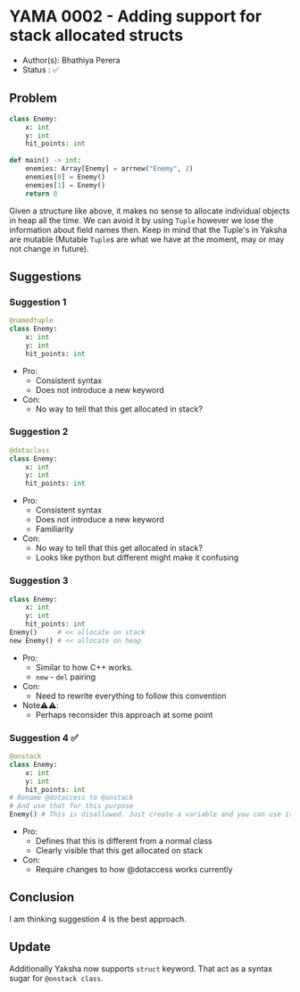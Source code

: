 # YAMA 0002 - Adding support for stack allocated structs

- Author(s): Bhathiya Perera
- Status   : ✅

## Problem

```python
class Enemy:
    x: int
    y: int
    hit_points: int
    
def main() -> int:
    enemies: Array[Enemy] = arrnew("Enemy", 2)
    enemies[0] = Enemy()
    enemies[1] = Enemy()
    return 0
```

Given a structure like above, it makes no sense to allocate individual objects in heap all the time.
We can avoid it by using `Tuple` however we lose the information about field names then. 
Keep in mind that the Tuple's in Yaksha are mutable (Mutable `Tuple`s are what we have at the moment, may or may not change in future).

## Suggestions

### Suggestion 1

```python
@namedtuple
class Enemy:
    x: int
    y: int
    hit_points: int
```

- Pro:
  - Consistent syntax
  - Does not introduce a new keyword
- Con:
  - No way to tell that this get allocated in stack?
  
### Suggestion 2

```python
@dataclass
class Enemy:
    x: int
    y: int
    hit_points: int
```
- Pro:
  - Consistent syntax
  - Does not introduce a new keyword
  - Familiarity 
- Con:
  - No way to tell that this get allocated in stack?
  - Looks like python but different might make it confusing

### Suggestion 3

```python
class Enemy:
    x: int
    y: int
    hit_points: int
Enemy()     # << allocate on stack
new Enemy() # << allocate on heap
```

- Pro:
  - Similar to how C++ works. 
  - `new` - `del` pairing
- Con:
  - Need to rewrite everything to follow this convention
- Note⚠️⚠️: 
  - Perhaps reconsider this approach at some point

### Suggestion 4 ✅

```python
@onstack
class Enemy:
    x: int
    y: int
    hit_points: int
# Rename @dotaccess to @onstack
# And use that for this purpose
Enemy() # This is disallowed. Just create a variable and you can use it.
```
- Pro:
  - Defines that this is different from a normal class
  - Clearly visible that this get allocated on stack
- Con:
  - Require changes to how @dotaccess works currently

## Conclusion

I am thinking suggestion 4 is the best approach.

## Update

Additionally Yaksha now supports `struct` keyword. That act as a syntax sugar for `@onstack class`.